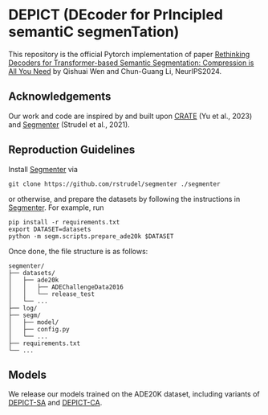# DEPICT (DEcoder for PrIncipled semantiC segmenTation)
This repository is the official Pytorch implementation of paper [Rethinking Decoders for Transformer-based Semantic Segmentation: Compression is All You Need](https://arxiv.org/abs/2411.03033) by Qishuai Wen and Chun-Guang Li, NeurIPS2024.
## Acknowledgements
Our work and code are inspired by and built upon [CRATE](https://github.com/Ma-Lab-Berkeley/CRATE) (Yu et al., 2023) and [Segmenter](https://github.com/rstrudel/segmenter) (Strudel et al., 2021).
## Reproduction Guidelines
Install [Segmenter](https://github.com/rstrudel/segmenter) via 
```
git clone https://github.com/rstrudel/segmenter ./segmenter
```
or otherwise, and prepare the datasets by following the instructions in [Segmenter](https://github.com/rstrudel/segmenter).
For example, run
```
pip install -r requirements.txt  
export DATASET=datasets  
python -m segm.scripts.prepare_ade20k $DATASET  
```
Once done, the file structure is as follows:  
```
segmenter/  
├── datasets/  
│   ├── ade20k  
│   │   ├── ADEChallengeData2016  
│   │   └── release_test  
│   └── ...  
├── log/  
├── segm/  
│   ├── model/  
│   ├── config.py  
│   └── ...  
├── requirements.txt  
└── ...  
```


## Models
We release our models trained on the ADE20K dataset, including variants of [DEPICT-SA](https://drive.google.com/drive/folders/1feq6ldmup86Qdav7GVX9rYWQqufiHtSJ?usp=drive_link) and [DEPICT-CA](https://drive.google.com/drive/folders/1Zaz43QPTcHnYVlPGlZUXfTruag93wBG7?usp=drive_link).



